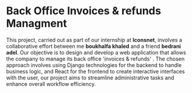 # Back Office Invoices & refunds Managment

This project, carried out as part of our internship at **Iconsnet**, involves a collaborative effort between me **boukhalfa khaled** and a friend **bedrani adel**. Our objective is to design and develop a web application  that allows the company to manage its back office 'invoices & refunds' . The chosen approach involves using Django technologies for the backend to handle business logic, and React for the frontend to create interactive interfaces with the user, our project aims to streamline administrative tasks and enhance overall workflow efficiency.